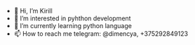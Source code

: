 - 👋 Hi, I’m Kirill
- 👀 I’m interested in pyhthon development 
- 🌱 I’m currently learning python language 
- 📫 How to reach me telegram: @dimencya, +375292849123 
